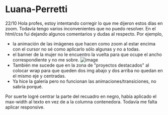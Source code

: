 # Luana-Perretti
22/10
Hola profes, estoy intentando corregir lo que me dijeron estos días en zoom. Todavía tengo varios inconvenientes que no puedo resolver.
En el html/css fui dejando algunos comentarios y dudas al respecto. 
Por ejemplo, 
- la animación de las imágenes que hacen como zoom al estar encima con el cursor no sé como aplicarlo sólo algunas y no a todas.
- el banner de la mujer no le encuentro la vuelta para que ocupe el ancho correspondiente y no me sobre.
![image](https://github.com/ysmlu/CV-Luana-Perretti/assets/141959974/f6c6607f-827d-4e12-8000-1e20349db095)
- También me sucede que en la zona de "proyectos destacados" al colocar wrap para que queden dos img abajo y dos arriba no quedan en el mismo eje y centradas.
- Ya hice la galería pero no funcionan las animaciones/transiciones, no sabría porqué.


Por suerte logré centrar la parte del recuadro en negro, había aplicado el max-width al texto en vez de a la columna contenedora.
Todavía me falta aplicar responsive.
